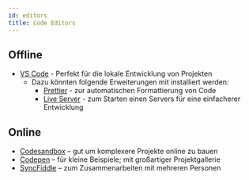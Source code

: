 ```yaml
---
id: editors
title: Code Editors
---
```


## Offline

* [VS Code](https://code.visualstudio.com/) - Perfekt für die lokale Entwicklung von Projekten
  * Dazu könnten folgende Erweiterungen mit installiert werden:
    * [Prettier](https://marketplace.visualstudio.com/items?itemName=esbenp.prettier-vscode) - zur automatischen Formattierung von Code
    * [Live Server](https://marketplace.visualstudio.com/items?itemName=ritwickdey.LiveServer) - zum Starten einen Servers für eine einfacherer Entwicklung

## Online

* [Codesandbox](https://codesandbox.io/) – gut um komplexere Projekte online zu bauen
* [Codepen](https://codepen.io/) – für kleine Beispiele; mit großartiger Projektgallerie
* [SyncFiddle](https://syncfiddle.net/) – zum Zusammenarbeiten mit mehreren Personen
